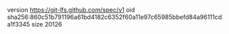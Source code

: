 version https://git-lfs.github.com/spec/v1
oid sha256:860c51b791196a61bd4182c6352f60a11e97c65985bbefd84a96111cda1f3345
size 20126
